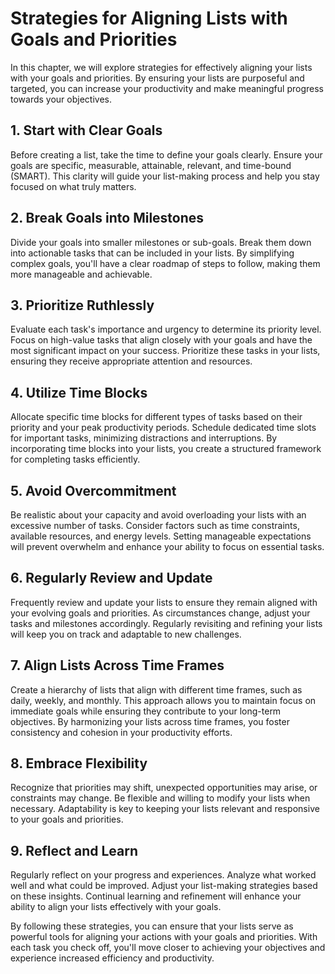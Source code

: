 Strategies for Aligning Lists with Goals and Priorities
===================================================================

In this chapter, we will explore strategies for effectively aligning your lists with your goals and priorities. By ensuring your lists are purposeful and targeted, you can increase your productivity and make meaningful progress towards your objectives.

**1. Start with Clear Goals**
-----------------------------

Before creating a list, take the time to define your goals clearly. Ensure your goals are specific, measurable, attainable, relevant, and time-bound (SMART). This clarity will guide your list-making process and help you stay focused on what truly matters.

**2. Break Goals into Milestones**
----------------------------------

Divide your goals into smaller milestones or sub-goals. Break them down into actionable tasks that can be included in your lists. By simplifying complex goals, you'll have a clear roadmap of steps to follow, making them more manageable and achievable.

**3. Prioritize Ruthlessly**
----------------------------

Evaluate each task's importance and urgency to determine its priority level. Focus on high-value tasks that align closely with your goals and have the most significant impact on your success. Prioritize these tasks in your lists, ensuring they receive appropriate attention and resources.

**4. Utilize Time Blocks**
--------------------------

Allocate specific time blocks for different types of tasks based on their priority and your peak productivity periods. Schedule dedicated time slots for important tasks, minimizing distractions and interruptions. By incorporating time blocks into your lists, you create a structured framework for completing tasks efficiently.

**5. Avoid Overcommitment**
---------------------------

Be realistic about your capacity and avoid overloading your lists with an excessive number of tasks. Consider factors such as time constraints, available resources, and energy levels. Setting manageable expectations will prevent overwhelm and enhance your ability to focus on essential tasks.

**6. Regularly Review and Update**
----------------------------------

Frequently review and update your lists to ensure they remain aligned with your evolving goals and priorities. As circumstances change, adjust your tasks and milestones accordingly. Regularly revisiting and refining your lists will keep you on track and adaptable to new challenges.

**7. Align Lists Across Time Frames**
-------------------------------------

Create a hierarchy of lists that align with different time frames, such as daily, weekly, and monthly. This approach allows you to maintain focus on immediate goals while ensuring they contribute to your long-term objectives. By harmonizing your lists across time frames, you foster consistency and cohesion in your productivity efforts.

**8. Embrace Flexibility**
--------------------------

Recognize that priorities may shift, unexpected opportunities may arise, or constraints may change. Be flexible and willing to modify your lists when necessary. Adaptability is key to keeping your lists relevant and responsive to your goals and priorities.

**9. Reflect and Learn**
------------------------

Regularly reflect on your progress and experiences. Analyze what worked well and what could be improved. Adjust your list-making strategies based on these insights. Continual learning and refinement will enhance your ability to align your lists effectively with your goals.

By following these strategies, you can ensure that your lists serve as powerful tools for aligning your actions with your goals and priorities. With each task you check off, you'll move closer to achieving your objectives and experience increased efficiency and productivity.
